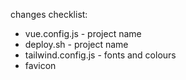 changes checklist:
- vue.config.js       - project name
- deploy.sh           - project name
- tailwind.config.js  - fonts and colours
- favicon
